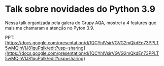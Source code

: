 # Talk sobre novidades do Python 3.9

Nessa talk organizada pela galera do Grupy AQA, mostrei a 4 features que mais me chamaram a atenção no Pyton 3.9.

PPT: [https://docs.google.com/presentation/d/1QCYnIVsirVGVG2mQkdEn73PPLT5wMQihVlJ81quPqlk/edit?usp=sharing](https://docs.google.com/presentation/d/1QCYnIVsirVGVG2mQkdEn73PPLT5wMQihVlJ81quPqlk/edit?usp=sharing)
